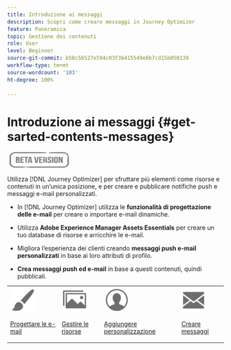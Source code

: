 ```yaml
---
title: Introduzione ai messaggi
description: Scopri come creare messaggi in Journey Optimizer
feature: Panoramica
topic: Gestione dei contenuti
role: User
level: Beginner
source-git-commit: b58c5b527e594c03f3b415549e6b7cd15b050139
workflow-type: tm+mt
source-wordcount: '103'
ht-degree: 100%

---
```


# Introduzione ai messaggi {#get-sarted-contents-messages}

![](assets/do-not-localize/badge.png)

Utilizza [!DNL Journey Optimizer] per sfruttare più elementi come risorse e contenuti in un’unica posizione, e per creare e pubblicare notifiche push e messaggi e-mail personalizzati.

* In [!DNL Journey Optimizer] utilizza le **funzionalità di progettazione delle e-mail** per creare o importare e-mail dinamiche.

* Utilizza **Adobe Experience Manager Assets Essentials** per creare un tuo database di risorse e arricchire le e-mail.

* Migliora l’esperienza dei clienti creando **messaggi push e-mail personalizzati** in base ai loro attributi di profilo.

* **Crea messaggi push ed e-mail** in base a questi contenuti, quindi pubblicali.

<table>
<tr>
<td><img src="assets/do-not-localize/icon_design.svg" width="60px"><p><a href="design-emails.md">Progettare le e-mail</a></p></td>
<td><img src="assets/do-not-localize/icon_assets.svg" width="60px"><p><a href="assets-essentials.md">Gestire le risorse</a></p></td>
<td><img src="assets/do-not-localize/icon_personalization.svg" width="60px"><p><a href="personalization/personalize.md">Aggiungere personalizzazione</a></p></td>
<td><img src="assets/do-not-localize/icon_messages.svg" width="60px"><p><a href="create-message.md">Creare messaggi</a></p></td></tr>
</table>
